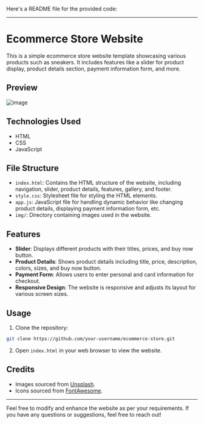 Here's a README file for the provided code:

---

# Ecommerce Store Website

This is a simple ecommerce store website template showcasing various products such as sneakers. It includes features like a slider for product display, product details section, payment information form, and more.

## Preview


![image](https://github.com/mubashir72/Ecommerce-store/assets/78098578/671ef911-7a4d-4337-acc8-73891920705f)



## Technologies Used

- HTML
- CSS
- JavaScript

## File Structure

- `index.html`: Contains the HTML structure of the website, including navigation, slider, product details, features, gallery, and footer.
- `style.css`: Stylesheet file for styling the HTML elements.
- `app.js`: JavaScript file for handling dynamic behavior like changing product details, displaying payment information form, etc.
- `img/`: Directory containing images used in the website.

## Features

- **Slider**: Displays different products with their titles, prices, and buy now button.
- **Product Details**: Shows product details including title, price, description, colors, sizes, and buy now button.
- **Payment Form**: Allows users to enter personal and card information for checkout.
- **Responsive Design**: The website is responsive and adjusts its layout for various screen sizes.

## Usage

1. Clone the repository:

```bash
git clone https://github.com/your-username/ecommerce-store.git
```

2. Open `index.html` in your web browser to view the website.

## Credits

- Images sourced from [Unsplash](https://unsplash.com).
- Icons sourced from [FontAwesome](https://fontawesome.com/).


---

Feel free to modify and enhance the website as per your requirements. If you have any questions or suggestions, feel free to reach out!
